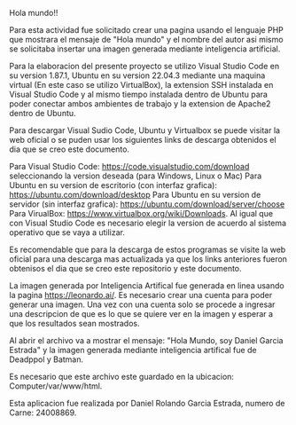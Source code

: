 Hola mundo!!

Para esta actividad fue solicitado crear una pagina usando el lenguaje PHP que mostrara el mensaje de "Hola mundo" y el nombre del autor asi mismo se solicitaba insertar una imagen generada mediante inteligencia artificial. 

Para la elaboracion del presente proyecto se utilizo Visual Studio Code en su version 1.87.1, Ubuntu en su version 22.04.3 mediante una maquina virtual (En este caso se utilizo VirtualBox), la extension SSH instalada en Visual Studio Code y al mismo tiempo instalada dentro de Ubuntu para poder conectar ambos ambientes de trabajo y la extension de Apache2 dentro de Ubuntu.

Para descargar Visual Sudio Code, Ubuntu y Virtualbox se puede visitar la web oficial o se puden usar los siguientes links de descarga obtenidos el dia que se creo este documento.

Para Visual Studio Code: https://code.visualstudio.com/download seleccionando la version deseada (para Windows, Linux o Mac)
Para Ubuntu en su version de escritorio (con interfaz grafica): https://ubuntu.com/download/desktop
Para Ubuntu en su version de servidor (sin interfaz grafica): https://ubuntu.com/download/server/choose
Para VirualBox: https://www.virtualbox.org/wiki/Downloads. Al igual que con Visual Studio Code es necesario elegir la version de acuerdo al sistema operativo que se vaya a utilizar.

Es recomendable que para la descarga de estos programas se visite la web oficial para una descarga mas actualizada ya que los links anteriores fueron obtenisos el dia que se creo este repositorio y este documento.

La imagen generada por Inteligencia Artifical fue generada en linea usando la pagina https://leonardo.ai/. Es necesario crear una cuenta para poder generar una imagen. Una vez con una cuenta solo se procede a ingresar una descripcion de que es lo que se quiere ver en la imagen y esperar a que los resultados sean mostrados.

Al abrir el archivo va a mostrar el mensaje: "Hola Mundo, soy Daniel Garcia Estrada" y la imagen generada mediante inteligencia artifical fue de Deadppol y Batman.

Es necesario que este archivo este guardado en la ubicacion: Computer/var/www/html.

Esta aplicacion fue realizada por Daniel Rolando Garcia Estrada, numero de Carne: 24008869.

